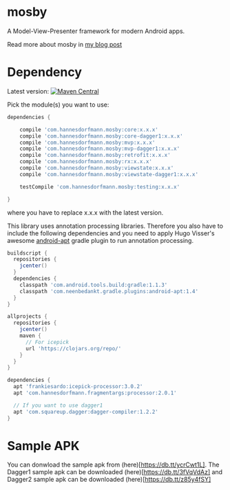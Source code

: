# mosby
A Model-View-Presenter framework for modern Android apps.

Read more about mosby in [my blog post](http://hannesdorfmann.com/android/mosby/)

# Dependency
Latest version: [![Maven Central](https://maven-badges.herokuapp.com/maven-central/com.hannesdorfmann.mosby/core/badge.png)](https://maven-badges.herokuapp.com/maven-central/com.hannesdorfmann.mosby/core)

Pick the module(s) you want to use:
```groovy
dependencies {

	compile 'com.hannesdorfmann.mosby:core:x.x.x'
	compile 'com.hannesdorfmann.mosby:core-dagger1:x.x.x'
	compile 'com.hannesdorfmann.mosby:mvp:x.x.x'
	compile 'com.hannesdorfmann.mosby:mvp-dagger1:x.x.x'
	compile 'com.hannesdorfmann.mosby:retrofit:x.x.x'
	compile 'com.hannesdorfmann.mosby:rx:x.x.x'
	compile 'com.hannesdorfmann.mosby:viewstate:x.x.x'
	compile 'com.hannesdorfmann.mosby:viewstate-dagger1:x.x.x'

	testCompile 'com.hannesdorfmann.mosby:testing:x.x.x'

}
```

where you have to replace x.x.x with the latest version.


This library uses annotation processing libraries. Therefore you also have to include the following dependencies and you need to apply Hugo Visser's awesome [android-apt](https://bitbucket.org/hvisser/android-apt) gradle plugin to run annotation processing.

```groovy
buildscript {
  repositories {
    jcenter()
  }
  dependencies {
    classpath 'com.android.tools.build:gradle:1.1.3'
    classpath 'com.neenbedankt.gradle.plugins:android-apt:1.4'
  }
}

allprojects {
  repositories {
    jcenter()
    maven {
      // For icepick
      url 'https://clojars.org/repo/'
    }
  }
}

dependencies {
  apt 'frankiesardo:icepick-processor:3.0.2'
  apt 'com.hannesdorfmann.fragmentargs:processor:2.0.1'

  // If you want to use dagger1
  apt 'com.squareup.dagger:dagger-compiler:1.2.2'
}
```

# Sample APK
You can donwload the sample apk from (here)[https://db.tt/ycrCwt1L].
The Dagger1 sample apk can be downloaded (here)[https://db.tt/3fVqVdAz] and Dagger2 sample apk can be downloaded (here)[https://db.tt/z85y4fSY]